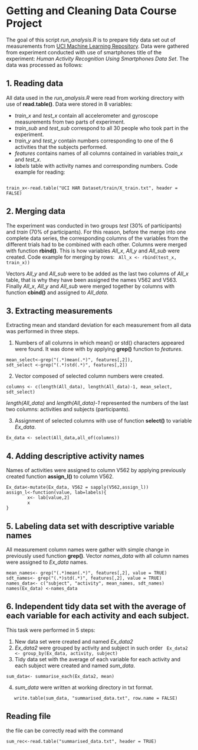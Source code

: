 # Getting and Cleaning Data Course Project
The goal  of this script *run_analysis.R* is to prepare tidy data set out of measurements from [UCI Machine Learning Repository](http://archive.ics.uci.edu/ml/datasets/Human+Activity+Recognition+Using+Smartphones). Data were gathered from experiment conducted with use of smartphones title of the experiment: *Human Activity Recognition Using Smartphones Data Set*. 
The data was processed as follows:
## 1. Reading data 
All data used in the *run_analysis.R* were read from working directory with use of __read.table()__.
Data were stored in 8 variables: </br>
- *train_x* and *test_x* contain all accelerometer and gyroscope measurements from two parts of experiment.
- *train_sub* and *test_sub* correspond to all 30 people who took part in the experiment.
- *train_y* and *test_y* contain numbers corresponding to one of the 6 activities that the subjects performed. 
- *features* contains names of all columns contained in variables *train_x* and *test_x*.
- *labels* table with activity names and corresponding numbers.
Code example for reading:
<code>
train_x<-read.table("UCI HAR Dataset/train/X_train.txt", header = FALSE)</code> 
  
## 2. Merging data 
The experiment was conducted in two groups *test* (30% of participants) and *train* (70% of participants). For this reason, before the merge into one complete data series, the corresponding columns of the variables from the different trials had to be combined with each other. Columns were merged with function __rbind()__.
This is how variables *All_x*, *All_y* and *All_sub* were created.
Code example for merging by rows:
<code>
All_x <- rbind(test_x, train_x))</code> </br>

Vectors *All_y* and *All_sub* were to be added as the last two columns of *All_x* table, that is why they have been assigned the names V562 and V563.</br>
Finally *All_x*, *All_y* and *All_sub* were merged together by columns with function __cbind()__ and assigned to *All_data*. 

## 3. Extracting measurements
Extracting mean and standard deviation for each measurement from all data was performed in three steps.</br>
  
  1. Numbers of all columns in which mean() or std() characters appeared were found. It was done with by applying __grep()__ function to *features*.</br>
  ``` 
  mean_select<-grep("(.*)mean(.*)", features[,2]),
  sdt_select <-grep("(.*)std(.*)", features[,2])
  ```
  2. Vector composed of selected column numbers were created. 
  ```
  columns <- c(length(All_data), length(All_data)-1, mean_select, sdt_select)
  ```
  *length(All_data)* and *length(All_data)-1* represented the numbers of the last two columns: activities and subjects (participants).
  
  3. Assignment of selected columns with use of function __select()__ to variable *Ex_data*.
  ```
  Ex_data <- select(All_data,all_of(columns))
  ```
## 4. Adding descriptive activity names
Names of activities were assigned to column V562 by applying previously created function __assign_l()__ to column V562.
```
Ex_data<-mutate(Ex_data, V562 = sapply(V562,assign_l))
assign_l<-function(value, lab=labels){ 
        x<- lab[value,2]
        x
} 
```
## 5. Labeling data set with descriptive variable names
All measurement column names were gather with simple change in previously used function __grep()__. Vector *names_data* with all column names were assigned to *Ex_data* names.
```
mean_names<- grep("(.*)mean(.*)", features[,2], value = TRUE)
sdt_names<- grep("(.*)std(.*)", features[,2], value = TRUE)
names_data<- c("subject", "activity", mean_names, sdt_names) 
names(Ex_data) <-names_data
```
## 6. Independent tidy data set with the average of each variable for each activity and each subject.
This task were performed in 5 steps:
1. New data set were created and named *Ex_data2* </br>
2. *Ex_data2* were grouped by activity and subject in such order <code> Ex_data2 <- group_by(Ex_data, activity, subject) </code>
3. Tidy data set with the average of each variable for each activity and each subject were created and named *sum_data*.
  ```
  sum_data<- summarise_each(Ex_data2, mean) 
  ```
4. *sum_data* were written at working directory in txt format.
```
   write.table(sum_data, "summarised_data.txt", row.name = FALSE)          
```
## Reading file 
the file can be correctly read with the command 
```
sum_rec<-read.table("summarised_data.txt", header = TRUE)             
```


  
